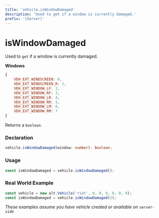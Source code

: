 ```yaml
---
title: 'vehicle.isWindowDamaged'
description: 'Used to get if a window is currently damaged.'
prefix: '[Server]'
---
```


# isWindowDamaged

Used to `get` if a window is currently damaged.

**Windows**

```js
{
    VEH_EXT_WINDSCREEN: 0,
    VEH_EXT_WINDSCREEN_R: 1,
    VEH_EXT_WINDOW_LF: 2,
    VEH_EXT_WINDOW_RF: 3,
    VEH_EXT_WINDOW_LR: 4,
    VEH_EXT_WINDOW_RR: 5,
    VEH_EXT_WINDOW_LM: 6,
    VEH_EXT_WINDOW_RM: 7
}
```

Returns a `boolean`.

### Declaration

```typescript
vehicle.isWindowDamaged(window: number): boolean;
```

### Usage

```js
const isWindowDamaged = vehicle.isWindowDamaged();
```

### Real World Example

```js
const vehicle = new alt.Vehicle('riot', 0, 0, 0, 0, 0, 0);
const isWindowDamaged = vehicle.isWindowDamaged(2);
```

_These examples assume you have vehicle created or available on `server-side`_